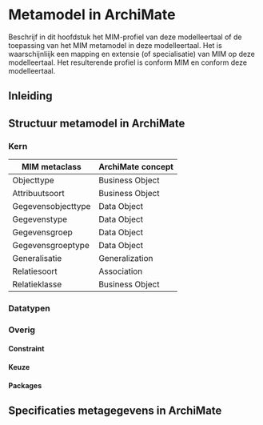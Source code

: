 # Metamodel in ArchiMate

Beschrijf in dit hoofdstuk het MIM-profiel van deze modelleertaal of de toepassing van het MIM metamodel in deze modelleertaal.
Het is waarschijnliijk een mapping en extensie (of specialisatie) van MIM op deze modelleertaal.
Het resulterende profiel is conform MIM en conform deze modelleertaal.

## Inleiding

## Structuur metamodel in ArchiMate

### Kern

| **MIM metaclass**   | **ArchiMate concept**   |
| ------------------- | ----------------------- |
| Objecttype          | Business Object         |
| Attribuutsoort      | Business Object         |
| Gegevensobjecttype  | Data Object             |
| Gegevenstype        | Data Object             |
| Gegevensgroep       | Data Object             |
| Gegevensgroeptype   | Data Object             |
| Generalisatie       | Generalization          |
| Relatiesoort        | Association             |
| Relatieklasse       | Business Object         |


### Datatypen

### Overig

#### Constraint

#### Keuze

#### Packages

## Specificaties metagegevens in ArchiMate




